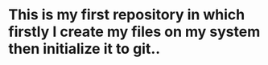 # This is my first repository in which firstly I create my files on my system then initialize it to git..